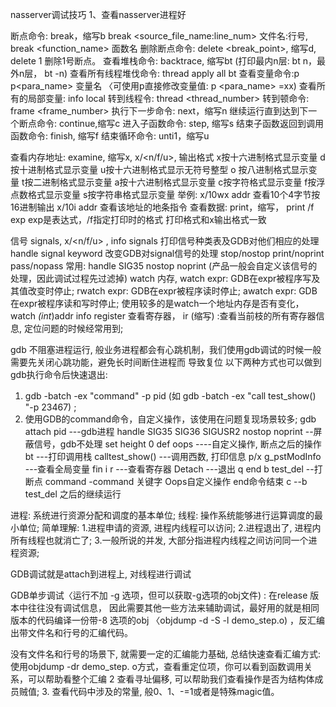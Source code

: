 nasserver调试技巧
1、查看nasserver进程好

断点命令: break，缩写b
break <source_file_name:line_num> 文件名:行号,
break <function_name> 面数名
删除断点命令: delete <break_point>, 缩写d,
delete 1 删除1号断点。 
查看堆栈命令: backtrace, 缩写bt  (打印最内n层: bt n，最外n层，  bt -n)
查看所有线程堆伐命令: thread apply all bt
查看变量命令:p
p<para_name> 变量名 〈可使用p直接修改变量值: p <para_name> =xx)
查看所有的局部变量: info local
转到线程令: thread <thread_number>
转到顿命令: frame <frame_number>
执行下一步命令: next，缩写n
继续运行直到达到下一个断点命令: continue,缩写c
进入子函数命令: step, 缩写s
结束子函数返回到调用函数命令: finish, 缩写f
结束循环命令: unti1，缩写u

查看内存地址: examine, 缩写x,
x/<n/f/u><addr>,
输出格式
x按十六进制格式显示变量
d按十进制格式显示变量
u按十六进制格式显示无符号整型
o 按八进制格式显示变量
t按二进制格式显示变量
a按十六进制格式显示变量
c按字符格式显示变量
f按浮点数格式显示变量
s按字符串格式显示变量
举例: x/10wx addr 查看10个4字节按16进制输出
x/10i addr 查看该地址的地条指令
查看数据: print，缩写，
print /f exp exp是表达式，/f指定打印时的格式
打印格式和x输出格式一致


信号 signals,
x/<n/f/u> <addr>,
info signals
打印信号种类表及GDB对他们相应的处理
handle signal keyword
改变GDB对signal信号的处理
stop/nostop
print/noprint
pass/nopass
常用:  handle SIG35 nostop noprint (产品一般会自定义该信号的处理，因此调试过程先过滤掉)
watch 内存,
   watch expr: GDB在expr被程序写及其值改变时停止;
   rwatch expr: GDB在expr被程序读时停止;
    awatch expr:   GDB在expr被程序读和写时停止;
   使用较多的是watch一个地址内存是否有变化，watch *(int*)addr
info register 查看寄存器，
ir (缩写) :查看当前枝的所有寄存器信息, 定位问题的时候经常用到;


gdb 不阻塞进程运行,
般业务进程都会有心跳机制，我们使用gdb调试的时候一般需要先关闭心跳功能，避免长时间断住进程而
导致复位
以下两种方式也可以做到gdb执行命令后快速退出:
1. gdb -batch -ex "command" -p pid (如 gdb -batch -ex "call test_show() "-p 23467) ;
2. 使用GDB的command命令，自定义操作，该使用在问题复现场景较多;
gdb attach pid         ---gdb进程
handle SIG35 SIG36 SIGUSR2 nostop noprint  --屏蔽信号，gdb不处理
set height 0
def oops         ----自定义操作, 断点之后的操作
bt          ---打印调用栈
calltest_show() ---调用西数, 打印信息
p/x g_pstModInfo    ---查看全局变量
fin 
i   r     ---查看寄存器
Detach    ---退出
q
end
b test_del  --打断点
command
-command 关键字
Oops自定义操作
end命令结束
c      --b test_del 之后的继续运行

进程: 系统进行资源分配和调度的基本单位;
线程: 操作系统能够进行运算调度的最小单位;
简单理解:
1.进程申请的资源, 进程内线程可以访问;
2.进程退出了, 进程内所有线程也就消亡了;
3.一般所说的并发, 大部分指进程内线程之间访问同一个进程资源;
   
   GDB调试就是attach到进程上, 对线程进行调试
   
   
   
   GDB单步调试〈运行不加 -g 选项，但可以获取-g选项的obj文件) :
在release 版本中往往没有调试信息， 因此需要其他一些方法来辅助调试，最好用的就是相同版本的代码编译一份带-8
选项的obj 〈objdump -d -S -l demo_step.o) ，反汇编出带文件名和行号的汇编代码。
   
   没有文件名和行号的场景下, 就需要一定的汇编能力基础, 总结快速查看汇编方式:
 使用objdump  -dr demo_step. o方式，查看重定位项，你可以看到函数调用关系，可以帮助看整个汇编
2 查看寻址偏移, 可以帮助我们查看操作是否为结构体成员贼值;
3.  查看代码中涉及的常量,  般0、1、-=1或者是特殊magic值。
   
   
   
   
   
   
   
   
   
   
   
   
   
